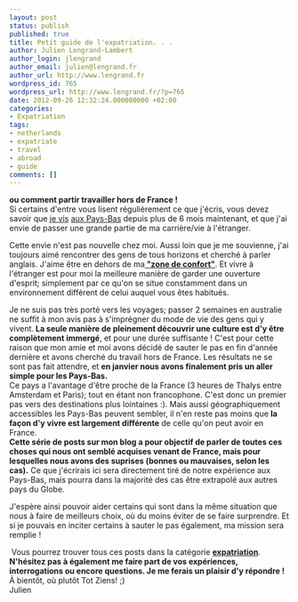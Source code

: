 ```yaml
---
layout: post
status: publish
published: true
title: Petit guide de l'expatriation. . .
author: Julien Lengrand-Lambert
author_login: jlengrand
author_email: julien@lengrand.fr
author_url: http://www.lengrand.fr
wordpress_id: 765
wordpress_url: http://www.lengrand.fr/?p=765
date: 2012-09-26 12:32:24.000000000 +02:00
categories:
- Expatriation
tags:
- netherlands
- expatriate
- travel
- abroad
- guide
comments: []
---
```

<div><strong>ou comment partir travailler hors de France !</strong></div>
<div></div>
Si certains d'entre vous lisent régulièrement ce que j'écris, vous devez savoir que <a title="Job Space" href="http://www.lengrand.fr/job-space/">je vis</a> <a title="Job Space" href="http://www.lengrand.fr/job-space/">aux Pays-Bas</a> depuis plus de 6 mois maintenant, et que j'ai envie de passer une grande partie de ma carrière/vie à l'étranger.
<div>

Cette envie n'est pas nouvelle chez moi. Aussi loin que je me souvienne, j'ai toujours aimé rencontrer des gens de tous horizons et cherché à parler anglais. J'aime être en dehors de ma<a title="comfort zone" href="http://en.wikipedia.org/wiki/Comfort_zone" target="_blank"><strong> "zone de confort"</strong></a>. Et vivre à l'étranger est pour moi la meilleure manière de garder une ouverture d'esprit; simplement par ce qu'on se situe constamment dans un environnement différent de celui auquel vous êtes habitués.
<div></div>
Je ne suis pas très porté vers les voyages; passer 2 semaines en australie ne suffit à mon avis pas à s'imprégner du mode de vie des gens qui y vivent.<strong> La seule manière de pleinement découvrir une culture est d'y être complètement immergé</strong>, et pour une durée suffisante ! C'est pour cette raison que mon amie et moi avons décidé de sauter le pas en fin d'année dernière et avons cherché du travail hors de France. Les résultats ne se sont pas fait attendre, et <strong>en janvier nous avons finalement pris un aller simple pour les Pays-Bas.</strong>
<div></div>
Ce pays a l'avantage d'être proche de la France (3 heures de Thalys entre Amsterdam et Paris); tout en étant non francophone. C'est donc un premier pas vers des destinations plus lointaines :). Mais aussi géographiquement accessibles les Pays-Bas peuvent sembler, il n'en reste pas moins que <strong>la façon d'y vivre est largement différente</strong> de celle qu'on peut avoir en France.
<div></div>
<strong>Cette série de posts sur mon blog a pour objectif de parler de toutes ces choses qui nous ont semblé acquises venant de France, mais pour lesquelles nous avons des suprises (bonnes ou mauvaises, selon les cas).</strong> Ce que j'écrirais ici sera directement tiré de notre expérience aux Pays-Bas, mais pourra dans la majorité des cas être extrapolé aux autres pays du Globe.

J'espère ainsi pouvoir aider certains qui sont dans la même situation que nous à faire de meilleurs choix, où du moins éviter de se faire surprendre. Et si je pouvais en inciter certains à sauter le pas également, ma mission sera remplie !
<div> Vous pourrez trouver tous ces posts dans la catégorie <a title="expatriation category" href="http://www.lengrand.fr/category/expatriation" target="_blank"><strong>expatriation</strong></a>.</div>
<strong>N'hésitez pas à également me faire part de vos expériences, interrogations ou encore questions. Je me ferais un plaisir d'y répondre !</strong>
<div></div>
<div></div>
<div></div>
<div></div>
<div>À bientôt, où plutôt Tot Ziens! ;)</div>
<div>Julien</div>
</div>
